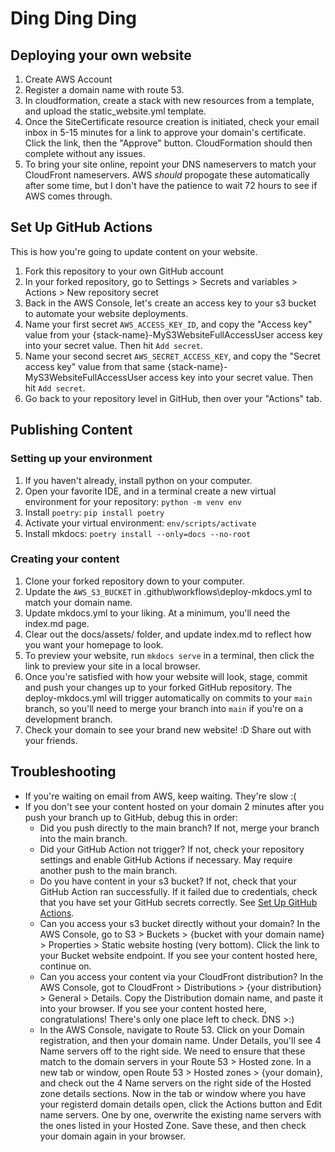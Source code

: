 # Ding Ding Ding

## Deploying your own website
1. Create AWS Account
2. Register a domain name with route 53.
3. In cloudformation, create a stack with new resources from a template, and upload the static_website.yml template.
4. Once the SiteCertificate resource creation is initiated, check your email inbox in 5-15 minutes for a link to approve your domain's certificate. Click the link, then the "Approve" button. CloudFormation should then complete without any issues.
5. To bring your site online, repoint your DNS nameservers to match your CloudFront nameservers. AWS _should_ propogate these automatically after some time, but I don't have the patience to wait 72 hours to see if AWS comes through.

## Set Up GitHub Actions
This is how you're going to update content on your website.

1. Fork this repository to your own GitHub account
2. In your forked repository, go to Settings > Secrets and variables > Actions > New repository secret
3. Back in the AWS Console, let's create an access key to your s3 bucket to automate your website deployments.
4. Name your first secret `AWS_ACCESS_KEY_ID`, and copy the "Access key" value from your {stack-name}-MyS3WebsiteFullAccessUser access key into your secret value. Then hit `Add secret`.
5. Name your second secret `AWS_SECRET_ACCESS_KEY`, and copy the "Secret access key" value from that same {stack-name}-MyS3WebsiteFullAccessUser access key into your secret value. Then hit `Add secret`.
6. Go back to your repository level in GitHub, then over your "Actions" tab.

## Publishing Content

### Setting up your environment
1. If you haven't already, install python on your computer.
2. Open your favorite IDE, and in a terminal create a new virtual environment for your repository: ```python -m venv env```
3. Install `poetry`: ```pip install poetry```
4. Activate your virtual environment: ```env/scripts/activate```
5. Install mkdocs: ```poetry install --only=docs --no-root```

### Creating your content
1. Clone your forked repository down to your computer.
2. Update the `AWS_S3_BUCKET` in .github\workflows\deploy-mkdocs.yml to match your domain name.
3. Update mkdocs.yml to your liking. At a minimum, you'll need the index.md page.
4. Clear out the docs/assets/ folder, and update index.md to reflect how you want your homepage to look.
5. To preview your website, run `mkdocs serve` in a terminal, then click the link to preview your site in a local browser.
6. Once you're satisfied with how your website will look, stage, commit and push your changes up to your forked GitHub repository. The deploy-mkdocs.yml will trigger automatically on commits to your `main` branch, so you'll need to merge your branch into `main` if you're on a development branch.
7. Check your domain to see your brand new website! :D Share out with your friends.

## Troubleshooting
- If you're waiting on email from AWS, keep waiting. They're slow :(
- If you don't see your content hosted on your domain 2 minutes after you push your branch up to GitHub, debug this in order:
    - Did you push directly to the main branch? If not, merge your branch into the main branch.
    - Did your GitHub Action not trigger? If not, check your repository settings and enable GitHub Actions if necessary. May require another push to the main branch.
    - Do you have content in your s3 bucket? If not, check that your GitHub Action ran successfully. If it failed due to credentials, check that you have set your GitHub secrets correctly. See [Set Up GitHub Actions](#set-up-github-actions).
    - Can you access your s3 bucket directly without your domain? In the AWS Console, go to S3 > Buckets > {bucket with your domain name} > Properties > Static website hosting (very bottom). Click the link to your Bucket website endpoint. If you see your content hosted here, continue on.
    - Can you access your content via your CloudFront distribution? In the AWS Console, got to CloudFront > Distributions > {your distribution} > General > Details. Copy the Distribution domain name, and paste it into your browser. If you see your content hosted here, congratulations! There's only one place left to check. DNS >:)
    - In the AWS Console, navigate to Route 53. Click on your Domain registration, and then your domain name. Under Details, you'll see 4 Name servers off to the right side. We need to ensure that these match to the domain servers in your Route 53 > Hosted zone. In a new tab or window, open Route 53 > Hosted zones > {your domain}, and check out the 4 Name servers on the right side of the Hosted zone details sections. Now in the tab or window where you have your registerd domain details open, click the Actions button and Edit name servers. One by one, overwrite the existing name servers with the ones listed in your Hosted Zone. Save these, and then check your domain again in your browser.